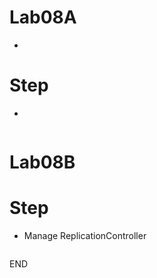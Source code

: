 # Lab08A  
* 

# Step 
* 

```sh

```

# Lab08B  
# Step 
* Manage ReplicationController

```sh

```

END
